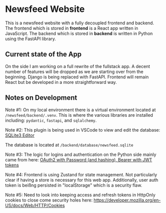 Newsfeed Website
========================

This is a newsfeed website with a fully decoupled frontend and backend. The frontend which is stored in **frontend**
is a React app written in JavaScript. The backend which is stored in **backend** is written in Python using the FastAPI
library.

## Current state of the App

On the side I am working on a full rewrite of the fullstack app. A decent number of features will be dropped as we are 
starting over from the beginning. Django is being replaced with FastAPI. Frontend will remain React but be developed in 
a more straightforward way.

## Notes on Development

Note #1: On my local environment there is a virtual environment located at `/newsfeed/backend/.venv`. This is where the
various libraries are installed including: `pydantic`, `fastapi`, and `sqlalchemy`.

Note #2: This plugin is being used in VSCode to view and edit the database: [SQLite3 Editor](https://marketplace.visualstudio.com/items?itemName=yy0931.vscode-sqlite3-editor)

The database is located at `/backend/database/newsfeed.sqlite`

Note #3: The logic for logins and authentication on the Python side mainly came from here: [OAuth2 with Password (and hashing), Bearer with JWT tokens](https://fastapi.tiangolo.com/tutorial/security/oauth2-jwt/)

Note #4: Frontend is using Zustand for state management. Not particularly clear if having a store is necessary for this web app.
Additionally, user auth token is beißng persisted in "localStorage" which is a security flaw. 

Note #5: Need to look into keeping access and refresh tokens in HttpOnly cookies to close come security holes here: https://developer.mozilla.org/en-US/docs/Web/HTTP/Cookies
